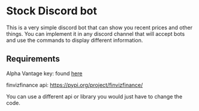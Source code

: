 # Stock Discord bot
This is a very simple discord bot that can show you recent prices and other things. You can implement it in any discord channel that will accept bots and use the commands to display different information. 
## Requirements
Alpha Vantage key: found [here](https://www.alphavantage.co/support/#api-key)

finvizfinance api: https://pypi.org/project/finvizfinance/

You can use a different api or library you would just have to change the code. 
